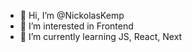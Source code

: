 - 👋 Hi, I’m @NickolasKemp
- 👀 I’m interested in Frontend
- 🌱 I’m currently learning JS, React, Next

<!---
NickolasKemp/NickolasKemp is a ✨ special ✨ repository because its `README.md` (this file) appears on your GitHub profile.
You can click the Preview link to take a look at your changes.
--->
